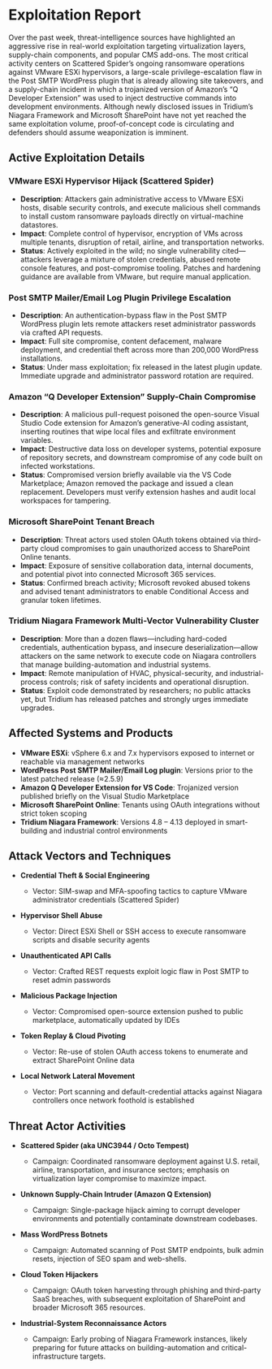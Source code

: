 # Exploitation Report

Over the past week, threat-intelligence sources have highlighted an aggressive rise in real-world exploitation targeting virtualization layers, supply-chain components, and popular CMS add-ons. The most critical activity centers on Scattered Spider’s ongoing ransomware operations against VMware ESXi hypervisors, a large-scale privilege-escalation flaw in the Post SMTP WordPress plugin that is already allowing site takeovers, and a supply-chain incident in which a trojanized version of Amazon’s “Q Developer Extension” was used to inject destructive commands into development environments. Although newly disclosed issues in Tridium’s Niagara Framework and Microsoft SharePoint have not yet reached the same exploitation volume, proof-of-concept code is circulating and defenders should assume weaponization is imminent.

## Active Exploitation Details

### VMware ESXi Hypervisor Hijack (Scattered Spider)
- **Description**: Attackers gain administrative access to VMware ESXi hosts, disable security controls, and execute malicious shell commands to install custom ransomware payloads directly on virtual-machine datastores.  
- **Impact**: Complete control of hypervisor, encryption of VMs across multiple tenants, disruption of retail, airline, and transportation networks.  
- **Status**: Actively exploited in the wild; no single vulnerability cited—attackers leverage a mixture of stolen credentials, abused remote console features, and post-compromise tooling. Patches and hardening guidance are available from VMware, but require manual application.  

### Post SMTP Mailer/Email Log Plugin Privilege Escalation
- **Description**: An authentication-bypass flaw in the Post SMTP WordPress plugin lets remote attackers reset administrator passwords via crafted API requests.  
- **Impact**: Full site compromise, content defacement, malware deployment, and credential theft across more than 200,000 WordPress installations.  
- **Status**: Under mass exploitation; fix released in the latest plugin update. Immediate upgrade and administrator password rotation are required.  

### Amazon “Q Developer Extension” Supply-Chain Compromise
- **Description**: A malicious pull-request poisoned the open-source Visual Studio Code extension for Amazon’s generative-AI coding assistant, inserting routines that wipe local files and exfiltrate environment variables.  
- **Impact**: Destructive data loss on developer systems, potential exposure of repository secrets, and downstream compromise of any code built on infected workstations.  
- **Status**: Compromised version briefly available via the VS Code Marketplace; Amazon removed the package and issued a clean replacement. Developers must verify extension hashes and audit local workspaces for tampering.  

### Microsoft SharePoint Tenant Breach
- **Description**: Threat actors used stolen OAuth tokens obtained via third-party cloud compromises to gain unauthorized access to SharePoint Online tenants.  
- **Impact**: Exposure of sensitive collaboration data, internal documents, and potential pivot into connected Microsoft 365 services.  
- **Status**: Confirmed breach activity; Microsoft revoked abused tokens and advised tenant administrators to enable Conditional Access and granular token lifetimes.  

### Tridium Niagara Framework Multi-Vector Vulnerability Cluster
- **Description**: More than a dozen flaws—including hard-coded credentials, authentication bypass, and insecure deserialization—allow attackers on the same network to execute code on Niagara controllers that manage building-automation and industrial systems.  
- **Impact**: Remote manipulation of HVAC, physical-security, and industrial-process controls; risk of safety incidents and operational disruption.  
- **Status**: Exploit code demonstrated by researchers; no public attacks yet, but Tridium has released patches and strongly urges immediate upgrades.  

## Affected Systems and Products

- **VMware ESXi**: vSphere 6.x and 7.x hypervisors exposed to internet or reachable via management networks  
- **WordPress Post SMTP Mailer/Email Log plugin**: Versions prior to the latest patched release (≈2.5.9)  
- **Amazon Q Developer Extension for VS Code**: Trojanized version published briefly on the Visual Studio Marketplace  
- **Microsoft SharePoint Online**: Tenants using OAuth integrations without strict token scoping  
- **Tridium Niagara Framework**: Versions 4.8 – 4.13 deployed in smart-building and industrial control environments  

## Attack Vectors and Techniques

- **Credential Theft & Social Engineering**  
  - Vector: SIM-swap and MFA-spoofing tactics to capture VMware administrator credentials (Scattered Spider)  

- **Hypervisor Shell Abuse**  
  - Vector: Direct ESXi Shell or SSH access to execute ransomware scripts and disable security agents  

- **Unauthenticated API Calls**  
  - Vector: Crafted REST requests exploit logic flaw in Post SMTP to reset admin passwords  

- **Malicious Package Injection**  
  - Vector: Compromised open-source extension pushed to public marketplace, automatically updated by IDEs  

- **Token Replay & Cloud Pivoting**  
  - Vector: Re-use of stolen OAuth access tokens to enumerate and extract SharePoint Online data  

- **Local Network Lateral Movement**  
  - Vector: Port scanning and default-credential attacks against Niagara controllers once network foothold is established  

## Threat Actor Activities

- **Scattered Spider (aka UNC3944 / Octo Tempest)**  
  - Campaign: Coordinated ransomware deployment against U.S. retail, airline, transportation, and insurance sectors; emphasis on virtualization layer compromise to maximize impact.  

- **Unknown Supply-Chain Intruder (Amazon Q Extension)**  
  - Campaign: Single-package hijack aiming to corrupt developer environments and potentially contaminate downstream codebases.  

- **Mass WordPress Botnets**  
  - Campaign: Automated scanning of Post SMTP endpoints, bulk admin resets, injection of SEO spam and web-shells.  

- **Cloud Token Hijackers**  
  - Campaign: OAuth token harvesting through phishing and third-party SaaS breaches, with subsequent exploitation of SharePoint and broader Microsoft 365 resources.  

- **Industrial-System Reconnaissance Actors**  
  - Campaign: Early probing of Niagara Framework instances, likely preparing for future attacks on building-automation and critical-infrastructure targets.